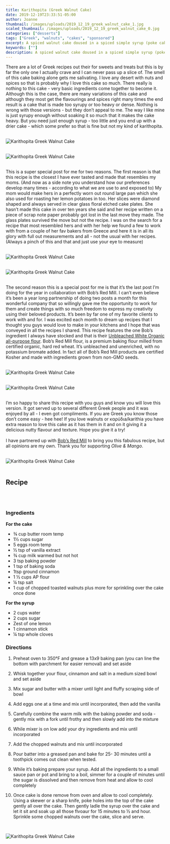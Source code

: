 ```yaml
---
title: Karithopita (Greek Walnut Cake)
date: 2019-12-19T23:33:51-05:00
author: Joanne
thumbnail: /images/uploads/2019_12_19_greek_walnut_cake_1.jpg
scaled_thumbnail: /images/uploads/2019_12_19_greek_walnut_cake_0.jpg
categories: ["desserts"]
tags: ["Greek", "walnuts", "cakes", "sponsored"]
excerpt: A spiced walnut cake doused in a spiced simple syrup (poke cake) 
keywords: [""]
description: A spiced walnut cake doused in a spiced simple syrup (poke cake) 
---
```


There are a lot of Greek recipes out their for sweets and treats but this is by far the only one I actually crave and I can never pass up a slice of. The smell of this cake baking alone gets me salivating. I love any desert with nuts and spices so that is probably why I love this cake so much. There really is nothing to this  cake - very basic ingredients come together to become it. Although this is the case, there are many variations of this cake and although they most get the flavourings and spices right many times the end result is a cake that is  made too syrupy or too heavy or dense. Nothing is wrong with those versions - but they don’t appeal to me. The way I like mine is just syrupy enough without soaking it so much that it makes the cake heavy. But you need just enough syrup - too little and you end up with a drier cake - which some prefer so that is fine but not my kind of karithopita. 
</br>
</br>

![Karithopita Greek Walnut Cake](/images/uploads/2019_12_19_greek_walnut_cake_2.jpg)
</br>
</br>

![Karithopita Greek Walnut Cake](/images/uploads/2019_12_19_greek_walnut_cake_3.jpg)
</br>
</br>

This is a super special post for me for two reasons. The first reason is that this recipe is the closest I have ever tasted and made that resembles my moms. (And now as a side note you understand how our preferences develop many times - according to what we are use to and exposed to) My mom would make hers in a perfectly worn out round large pan which she also used for roasting her lemon potatoes in too. Her slices were diamond shaped and always served in clear glass floral etched cake plates. She hasn’t made this cake in over ten years she said and her recipe written on a piece  of scrap note paper probably got lost in the last move they made. The glass plates survived the move but not the recipe. I was on the search for a recipe that most resembled hers and with her help we found a few to work with from a couple of her fav bakers from Greece and here it is in all its glory with full out measurements and all - not the usual with her recipes. (Always a pinch of this and that and just use your eye to measure) 
</br>
</br>

![Karithopita Greek Walnut Cake](/images/uploads/2019_12_19_greek_walnut_cake_4.jpg)
</br>
</br>

![Karithopita Greek Walnut Cake](/images/uploads/2019_12_19_greek_walnut_cake_5.jpg)
</br>
</br>

The second reason this is a special post for me is that it’s the last post I’m doing for the year in collaboration with Bob’s Red Mill. I can’t even believe it’s been a year long partnership of doing two posts a month for this wonderful company that so willingly gave me the opportunity to work for them and create things with so much freedom to express my creativity using their beloved products. It’s been by far one of my favorite clients to work with and for. I was excited each month to dream up recipes that I thought you guys would love to make in your kitchens and I hope that was conveyed in all the recipes I shared. This recipe features the one Bob’s ingredient I always have stocked and that is their <span class="highlight"><a rel="nofollow" href="https://www.bobsredmill.com/organic-all-purpose-unbleached-white-flour.html">Unbleached White Organic all-purpose flour</a></span>. Bob’s Red Mill flour, is a premium baking flour milled from certified organic, hard red wheat. It’s unbleached and unenriched, with no potassium bromate added. In fact all of Bob’s Red Mill products are certified Kosher and made with ingredients grown from non-GMO seeds.
</br>
</br>

![Karithopita Greek Walnut Cake](/images/uploads/2019_12_19_greek_walnut_cake_6.jpg)
</br>
</br>

![Karithopita Greek Walnut Cake](/images/uploads/2019_12_19_greek_walnut_cake_7.jpg)
</br>
</br>

I’m so happy to share this recipe with you guys and know you will love this version. It got served up to several different Greek people and it was enjoyed by all -  I even got compliments. If you are Greek you know those don’t come easy - hee hee! If you love walnuts or καρύδιa/karithia you have extra reason to love this cake as it has them in it and on it giving it a delicious nutty flavour and texture. Hope you give it a try! 
</br>
</br>
I have partnered up with <span class="highlight"><a rel="nofollow" href="https://www.bobsredmill.com/?utm_source=TheOliveAndMango&utm_medium=influencer&utm_campaign=bobsredmill">Bob’s Red Mill</a></span> to bring you this fabulous recipe, but all opinions are my own. Thank you for supporting _Olive & Mango_.
</br>
</br>

![Karithopita Greek Walnut Cake](/images/uploads/2019_12_19_greek_walnut_cake_8.jpg)
</br>
</br>

## Recipe
</br>
</br>

### Ingredients

__For the cake__

* <span itemprop="ingredients">&frac34; cup butter room temp </span>
* <span itemprop="ingredients">1&frac12; cups sugar </span>
* <span itemprop="ingredients">5 eggs room temp </span>
* <span itemprop="ingredients">&frac12; tsp of vanilla extract </span>
* <span itemprop="ingredients">&frac34; cup milk warmed but not hot </span>
* <span itemprop="ingredients">3 tsp baking powder </span>
* <span itemprop="ingredients">1 tsp of baking soda </span>
* <span itemprop="ingredients">1tsp ground cinnamon </span>
* <span itemprop="ingredients">1 &frac12; cups AP flour </span>
* <span itemprop="ingredients">&frac14; tsp salt</span>
* <span itemprop="ingredients">1 cup of chopped toasted walnuts plus more for sprinkling over the cake once done </span>

__For the syrup__

* <span itemprop="ingredients">2 cups water </span>
* <span itemprop="ingredients">2 cups sugar </span>
* <span itemprop="ingredients">Zest of one lemon </span>
* <span itemprop="ingredients">1 cinnamon stick </span>
* <span itemprop="ingredients">&frac14; tsp whole cloves </span>

### Directions

1. Preheat oven to 350°F and grease a 13x9 baking pan (you can line the bottom with parchment for easier removal) and set aside 

1. Whisk together your flour, cinnamon and salt in a medium sized bowl and set aside 

1. Mix sugar and butter with a mixer until light and fluffy scraping side of bowl 

1. Add eggs one at a time and mix until incorporated, then add the vanilla 

1. Carefully combine the warm milk with the baking powder and soda - gently mix with a fork until frothy and then slowly add into the mixture 

1. While mixer is on low add your dry ingredients and mix until incorporated 

1. Add the chopped walnuts and mix until incorporated 

1. Pour batter into a greased pan and bake for 25- 30 minutes until a toothpick comes out clean when tested. 

1. While it’s baking prepare your syrup. Add all the ingredients to a small sauce pan or pot and bring to a boil, simmer for a couple of minutes until the sugar is dissolved and then remove from heat and allow to cool completely

1. Once cake is done remove from oven and allow to cool completely. Using a skewer or a sharp knife, poke holes into the top of the cake gently all over the cake. Then gently ladle the syrup over the cake and let it sit and soak up all those flvoaur for 15 minutes to &frac12; and hour. Sprinkle some chopped walnuts over the cake, slice and serve. 

</br>

![Karithopita Greek Walnut Cake](/images/uploads/2019_12_19_greek_walnut_cake_9.jpg)